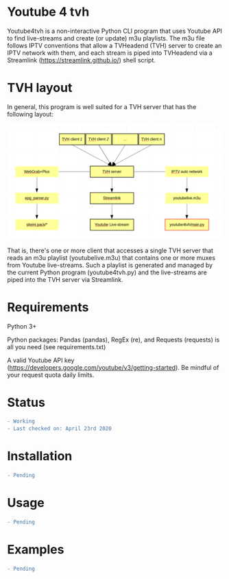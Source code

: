 # Youtube 4 tvh
Youtube4tvh is a non-interactive Python CLI program that uses Youtube API to 
find live-streams and create (or update) m3u playlists. The m3u file 
follows IPTV conventions that allow a TVHeadend (TVH) server to create an IPTV 
network with them, and each stream is piped into TVHeadend via a Streamlink 
(https://streamlink.github.io/) shell script.

# TVH layout
In general, this program is well suited for a TVH server that has the following
layout:

![TVH layout](img/tvhlayout.png)

That is, there's one or more client that accesses a single TVH server that reads 
an m3u playlist (youtubelive.m3u) that contains one or more muxes from Youtube 
live-streams. Such a playlist is generated and managed by the current Python 
program (youtube4tvh.py) and the live-streams are piped into the TVH server via 
Streamlink.

# Requirements
Python 3+

Python packages: Pandas (pandas), RegEx (re), and Requests (requests) is all
you need (see requirements.txt)

A valid Youtube API key (https://developers.google.com/youtube/v3/getting-started). 
Be mindful of your request quota daily limits.

# Status
```diff
- Working
- Last checked on: April 23rd 2020
```

# Installation
```diff
- Pending
```

# Usage
```diff
- Pending
```

# Examples
```diff
- Pending
```